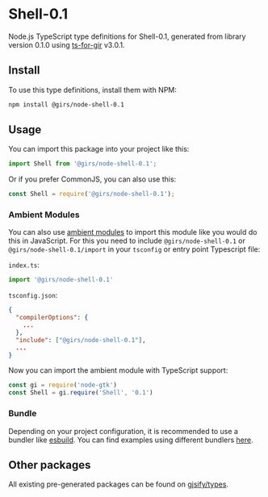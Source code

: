 
# Shell-0.1

Node.js TypeScript type definitions for Shell-0.1, generated from library version 0.1.0 using [ts-for-gir](https://github.com/gjsify/ts-for-gir) v3.0.1.


## Install

To use this type definitions, install them with NPM:
```bash
npm install @girs/node-shell-0.1
```

## Usage

You can import this package into your project like this:
```ts
import Shell from '@girs/node-shell-0.1';
```

Or if you prefer CommonJS, you can also use this:
```ts
const Shell = require('@girs/node-shell-0.1');
```

### Ambient Modules

You can also use [ambient modules](https://github.com/gjsify/ts-for-gir/tree/main/packages/cli#ambient-modules) to import this module like you would do this in JavaScript.
For this you need to include `@girs/node-shell-0.1` or `@girs/node-shell-0.1/import` in your `tsconfig` or entry point Typescript file:

`index.ts`:
```ts
import '@girs/node-shell-0.1'
```

`tsconfig.json`:
```json
{
  "compilerOptions": {
    ...
  },
  "include": ["@girs/node-shell-0.1"],
  ...
}
```

Now you can import the ambient module with TypeScript support: 

```ts
const gi = require('node-gtk')
const Shell = gi.require('Shell', '0.1')
```


### Bundle

Depending on your project configuration, it is recommended to use a bundler like [esbuild](https://esbuild.github.io/). You can find examples using different bundlers [here](https://github.com/gjsify/ts-for-gir/tree/main/examples).

## Other packages

All existing pre-generated packages can be found on [gjsify/types](https://github.com/gjsify/types).

